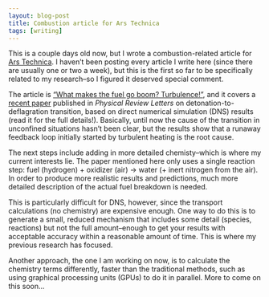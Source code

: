 ```yaml
---
layout: blog-post
title: Combustion article for Ars Technica
tags: [writing]
---
```


This is a couple days old now, but I wrote a combustion-related article for [Ars Technica](http://arstechnica.com/). I haven’t been posting every article I write here (since there are usually one or two a week), but this is the first so far to be specifically related to my research–so I figured it deserved special comment.

The article is [“What makes the fuel go boom? Turbulence!”](http://arstechnica.com/science/news/2011/07/what-makes-the-fuel-go-boom-turbulence.ars), and it covers a [recent paper](http://dx.doi.org/10.1103/PhysRevLett.107.054501) published in _Physical Review Letters_ on detonation-to-deflagration transition, based on direct numerical simulation (DNS) results (read it for the full details!). Basically, until now the cause of the transition in unconfined situations hasn’t been clear, but the results show that a runaway feedback loop initially started by turbulent heating is the root cause.

The next steps include adding in more detailed chemisty–which is where my current interests lie. The paper mentioned here only uses a single reaction step: fuel (hydrogen) + oxidizer (air) -> water (+ inert nitrogen from the air). In order to produce more realistic results and predictions, much more detailed description of the actual fuel breakdown is needed.

This is particularly difficult for DNS, however, since the transport calculations (no chemistry) are expensive enough. One way to do this is to generate a small, reduced mechanism that includes some detail (species, reactions) but not the full amount–enough to get your results with acceptable accuracy within a reasonable amount of time. This is where my previous research has focused.

Another approach, the one I am working on now, is to calculate the chemistry terms differently, faster than the traditional methods, such as using graphical processing units (GPUs) to do it in parallel. More to come on this soon...
